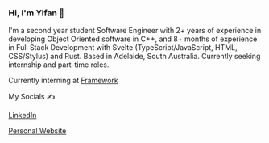 ### Hi, I'm Yifan 👋

I'm a second year student Software Engineer with 2+ years of experience in developing Object Oriented software in C++, and 8+ months of experience in Full Stack Development with Svelte (TypeScript/JavaScript, HTML, CSS/Stylus) and Rust. Based in Adelaide, South Australia. Currently seeking internship and part-time roles.

<p>Currently interning at <a href="https://framework.tools/" target="blank">Framework</a><p>

My Socials ✍️
<p><a href="https://www.linkedin.com/in/yifan117" target="blank">LinkedIn</a><p>
<p><a href="https://yifan-lu.com" target="blank">Personal Website</a><p>


<!--
**yifan117/yifan117** is a ✨ _special_ ✨ repository because its `README.md` (this file) appears on your GitHub profile.

Here are some ideas to get you started:

- 🔭 I’m currently working on ...
- 🌱 I’m currently learning ...
- 👯 I’m looking to collaborate on ...
- 🤔 I’m looking for help with ...
- 💬 Ask me about ...
- 📫 How to reach me: ...
- 😄 Pronouns: ...
- ⚡ Fun fact: ...
-->

